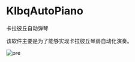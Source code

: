 # KlbqAutoPiano

  卡拉彼丘自动弹琴
 
  该软件主要是为了能够实现卡拉彼丘琴房自动化演奏。

  ![pre](https://github.com/user-attachments/assets/4cb8a688-c3cf-4d55-898c-5cba2a5db5d6)


